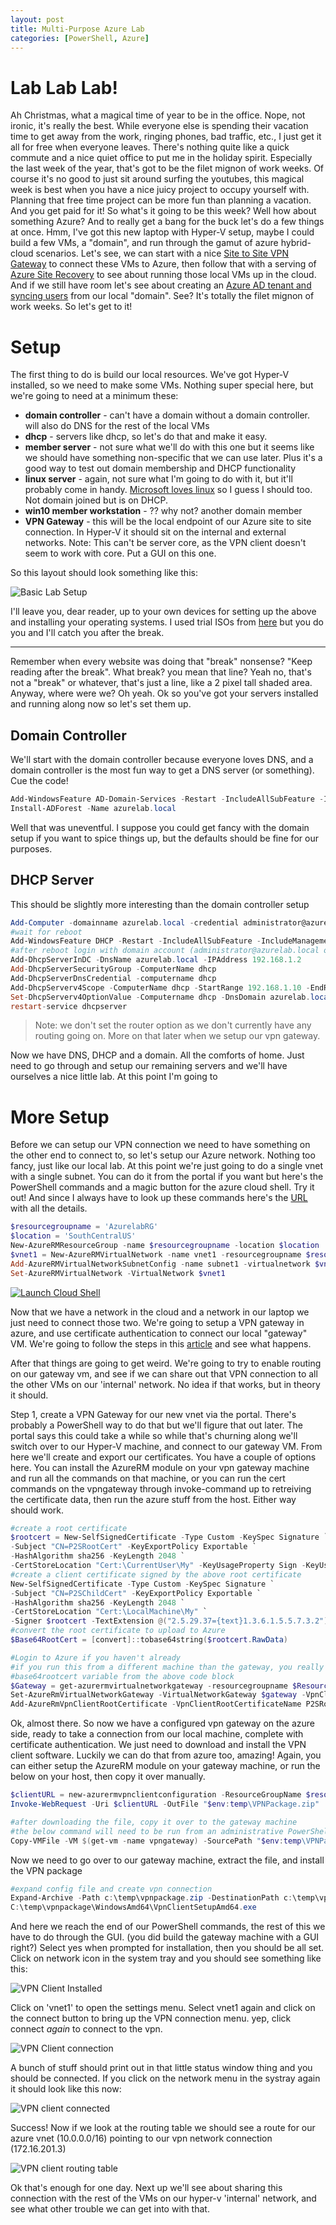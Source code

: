 ```yaml
---
layout: post
title: Multi-Purpose Azure Lab
categories: [PowerShell, Azure]
---
```

# Lab Lab Lab!

Ah Christmas, what a magical time of year to be in the office.  Nope, not ironic, it's really the best.  While everyone else is spending their vacation time to get away from the work, ringing phones, bad traffic, etc., I just get it all for free when everyone leaves.  There's nothing quite like a quick commute and a nice quiet office to put me in the holiday spirit.  Especially the last week of the year, that's got to be the filet mignon of work weeks.  Of course it's no good to just sit around surfing the youtubes, this magical week is best when you have a nice juicy project to occupy yourself with.  Planning that free time project can be more fun than planning a vacation.  And you get paid for it!  So what's it going to be this week?  Well how about something Azure?  And to really get a bang for the buck let's do a few things at once.  Hmm, I've got this new laptop with Hyper-V setup, maybe I could build a few VMs, a "domain", and run through the gamut of azure hybrid-cloud scenarios.  Let's see, we can start with a nice [Site to Site VPN Gateway](https://docs.microsoft.com/en-us/azure/vpn-gateway/vpn-gateway-howto-site-to-site-resource-manager-portal) to connect these VMs to Azure, then follow that with a serving of [Azure Site Recovery](https://docs.microsoft.com/en-us/azure/site-recovery/tutorial-migrate-on-premises-to-azure) to see about running those local VMs up in the cloud.  And if we still have room let's see about creating an [Azure AD tenant and syncing users](https://docs.microsoft.com/en-us/azure/active-directory/connect/active-directory-aadconnect) from our local "domain".  See?  It's totally the filet mignon of work weeks.  So let's get to it!

# Setup

The first thing to do is build our local resources.  We've got Hyper-V installed, so we need to make some VMs.  Nothing super special here, but we're going to need at a minimum these:

* __domain controller__ - can't have a domain without a domain controller. will also do DNS for the rest of the local VMs
* __dhcp__ - servers like dhcp, so let's do that and make it easy.
* __member server__ - not sure what we'll do with this one but it seems like we should have something non-specific that we can use later.  Plus it's a good way to test out domain membership and DHCP functionality
* __linux server__ - again, not sure what I'm going to do with it, but it'll probably come in handy. [Microsoft loves linux](https://blogs.technet.microsoft.com/windowsserver/2015/05/06/microsoft-loves-linux/) so I guess I should too.  Not domain joined but is on DHCP.
* __win10 member workstation__ - ?? why not?  another domain member
* __VPN Gateway__ - this will be the local endpoint of our Azure site to site connection.  In Hyper-V it should sit on the internal and external networks. Note:  This can't be server core, as the VPN client doesn't seem to work with core.  Put a GUI on this one.

So this layout should look something like this:

![Basic Lab Setup](/images/AzureLabDiagram.png)

I'll leave you, dear reader, up to your own devices for setting up the above and installing your operating systems.  I used trial ISOs from [here](https://www.microsoft.com/en-us/evalcenter/evaluate-windows-server-2016) but you do you and I'll catch you after the break.

---

Remember when every website was doing that "break" nonsense?  "Keep reading after the break".  What break?  you mean that line?  Yeah no, that's not a "break" or whatever, that's just a line, like a 2 pixel tall shaded area.  Anyway, where were we?  Oh yeah. Ok so you've got your servers installed and running along now so let's set them up.  

## Domain Controller

We'll start with the domain controller because everyone loves DNS, and a domain controller is the most fun way to get a DNS server (or something).  Cue the code!

```PowerShell
Add-WindowsFeature AD-Domain-Services -Restart -IncludeAllSubFeature -IncludeManagementTools
Install-ADForest -Name azurelab.local
```

Well that was uneventful.  I suppose you could get fancy with the domain setup if you want to spice things up, but the defaults should be fine for our purposes.

## DHCP Server

This should be slightly more interesting than the domain controller setup

```PowerShell
Add-Computer -domainname azurelab.local -credential administrator@azurelab.local
#wait for reboot
Add-WindowsFeature DHCP -Restart -IncludeAllSubFeature -IncludeManagementTools
#after reboot login with domain account (administrator@azurelab.local or another account if you made a second one like a responsible domain administrator)
Add-DhcpServerInDC -DnsName azurelab.local -IPAddress 192.168.1.2
Add-DhcpServerSecurityGroup -ComputerName dhcp
Add-DhcpServerDnsCredential -computername dhcp
Add-DhcpServerv4Scope -ComputerName dhcp -StartRange 192.168.1.10 -EndRange 192.168.1.250 -Name 'Internal Network' -State Active -SubnetMask 255.255.255.0
Set-DhcpServerv4OptionValue -Computername dhcp -DnsDomain azurelab.local -DnsServer 192.168.1.1
restart-service dhcpserver
```

> Note: we don't set the router option as we don't currently have any routing going on.  More on that later when we setup our vpn gateway.

Now we have DNS, DHCP and a domain.  All the comforts of home.  Just need to go through and setup our remaining servers and we'll have ourselves a nice little lab. At this point I'm going to 

# More Setup

Before we can setup our VPN connection we need to have something on the other end to connect to, so let's setup our Azure network.  Nothing too fancy, just like our local lab.  At this point we're just going to do a single vnet with a single subnet. You can do it from the portal if you want but here's the PowerShell commands and a magic button for the azure cloud shell.  Try it out! And since I always have to look up these commands here's the [URL](https://docs.microsoft.com/en-us/azure/virtual-network/virtual-networks-create-vnet-arm-ps) with all the details.

```PowerShell
$resourcegroupname = 'AzurelabRG'
$location = 'SouthCentralUS'
New-AzureRMResourceGroup -name $resourcegroupname -location $location
$vnet1 = New-AzureRMVirtualNetwork -name vnet1 -resourcegroupname $resourcegroupname -location $location -AddressPrefix 10.0.0.0/16
Add-AzureRMVirtualNetworkSubnetConfig -name subnet1 -virtualnetwork $vnet1 -addressprefix 10.0.0.0/24
Set-AzureRMVirtualNetwork -VirtualNetwork $vnet1
```

[![Launch Cloud Shell](https://shell.azure.com/images/launchcloudshell.png "This is so cool!")](https://shell.azure.com/PowerShell) 

Now that we have a network in the cloud and a network in our laptop we just need to connect those two.  We're going to setup a VPN gateway in azure, and use certificate authentication to connect our local "gateway" VM.  We're going to follow the steps in this [article](https://docs.microsoft.com/en-us/azure/vpn-gateway/vpn-gateway-howto-point-to-site-resource-manager-portal) and see what happens.

After that things are going to get weird.  We're going to try to enable routing on our gateway vm, and see if we can share out that VPN connection to all the other VMs on our 'internal' network.  No idea if that works, but in theory it should.

Step 1, create a VPN Gateway for our new vnet via the portal.  There's probably a PowerShell way to do that but we'll figure that out later.  The portal says this could take a while so while that's churning along we'll switch over to our Hyper-V machine, and connect to our gateway VM.  From here we'll create and export our certificates.  You have a couple of options here.  You can install the AzureRM module on your vpn gateway machine and run all the commands on that machine, or you can run the cert commands on the vpngateway through invoke-command up to retreiving the certificate data, then run the azure stuff from the host. Either way should work.

```PowerShell
#create a root certificate
$rootcert = New-SelfSignedCertificate -Type Custom -KeySpec Signature `
-Subject "CN=P2SRootCert" -KeyExportPolicy Exportable `
-HashAlgorithm sha256 -KeyLength 2048 `
-CertStoreLocation "Cert:\CurrentUser\My" -KeyUsageProperty Sign -KeyUsage CertSign
#create a client certificate signed by the above root certificate
New-SelfSignedCertificate -Type Custom -KeySpec Signature `
-Subject "CN=P2SChildCert" -KeyExportPolicy Exportable `
-HashAlgorithm sha256 -KeyLength 2048 `
-CertStoreLocation "Cert:\LocalMachine\My" `
-Signer $rootcert -TextExtension @("2.5.29.37={text}1.3.6.1.5.5.7.3.2")
#convert the root certificate to upload to Azure
$Base64RootCert = [convert]::tobase64string($rootcert.RawData)
```

```PowerShell
#Login to Azure if you haven't already
#if you run this from a different machine than the gateway, you really only need the
#base64rootcert variable from the above code block
$Gateway = get-azurermvirtualnetworkgateway -resourcegroupname $ResourceGroupName
Set-AzureRmVirtualNetworkGateway -VirtualNetworkGateway $gateway -VpnClientAddressPool 172.16.201.0/24 -VpnClientProtocol SSTP,L2TP
Add-AzureRmVpnClientRootCertificate -VpnClientRootCertificateName P2SRootCert -VirtualNetworkGatewayName $gateway.Name -ResourceGroupName $resourcegroupname -PublicCertData $Base64RootCert
```

Ok, almost there.  So now we have a configured vpn gateway on the azure side, ready to take a connection from our local machine, complete with certificate authentication.  We just need to download and install the VPN client software.  Luckily we can do that from azure too, amazing!  Again, you can either setup the AzureRM module on your gateway machine, or run the below on your host, then copy it over manually.

```PowerShell
$clientURL = new-azurermvpnclientconfiguration -ResourceGroupName $resourcegroupname -Name $gateway.name -AuthenticationMethod EAPTLS | select-object -expandproperty vpnprofilesasurl
Invoke-WebRequest -Uri $clientURL -OutFile "$env:temp\VPNPackage.zip"

#after downloading the file, copy it over to the gateway machine
#the below command will need to be run from an administrative PowerShell session
Copy-VMFile -VM $(get-vm -name vpngateway) -SourcePath "$env:temp\VPNPackage.zip" -DestinationPath c:\temp\VPNPackage.zip -FileSource Host -Force -CreateFullPath
```

Now we need to go over to our gateway machine, extract the file, and install the VPN package

```PowerShell
#expand config file and create vpn connection
Expand-Archive -Path c:\temp\vpnpackage.zip -DestinationPath c:\temp\vpnpackage -force
C:\temp\vpnpackage\WindowsAmd64\VpnClientSetupAmd64.exe
```

And here we reach the end of our PowerShell commands, the rest of this we have to do through the GUI. (you did build the gateway machine with a GUI right?)
Select yes when prompted for installation, then you should be all set.  Click on network icon in the system tray and you should see something like this:

![VPN Client Installed](/images/AzureLabVPN.png)

Click on 'vnet1' to open the settings menu.  Select vnet1 again and click on the connect button to bring up the VPN connection menu. yep, click connect _again_ to connect to the vpn.

![VPN Client connection](/images/AzureLabVPNconnect.png)

A bunch of stuff should print out in that little status window thing and you should be connected.  If you click on the network menu in the systray again it should look like this now:

![VPN client connected](/images/AzureLabVPNConnected.png)

Success! Now if we look at the routing table we should see a route for our azure vnet (10.0.0.0/16) pointing to our vpn network connection (172.16.201.3)

![VPN client routing table](/images/AzureLabVPNRouteTable.png)

Ok that's enough for one day.  Next up we'll see about sharing this connection with the rest of the VMs on our hyper-v 'internal' network, and see what other trouble we can get into with that.